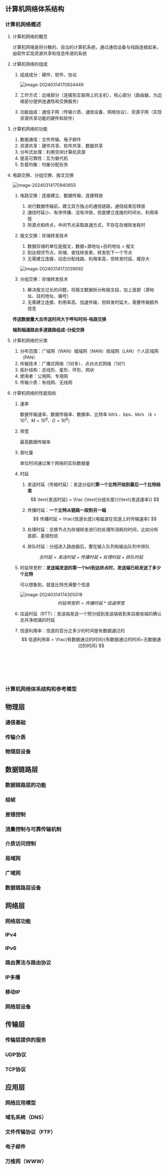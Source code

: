 ## 计算机网络体系结构

### 计算机网络概述

1. 计算机网络的概念

    计算机网络是将分散的、自治的计算机系统，通过通信设备与线路连接起来，由软件实现资源共享和信息传递的系统

2. 计算机网络的组成

    1. 组成成分：硬件、软件、协议

        ![image-20240314170924449](./.assets/image-20240314170924449.png)

    2. 工作方式：边缘部分（连接到互联网上的主机）、核心部分（路由器，为边缘部分提供连通性和交换服务）

    3. 功能组成：通信子网（传输介质、通信设备、网络协议）、资源子网（实现资源共享功能的硬件和软件）

3. 计算机网络的功能

    1. 数据通信：文件传输、电子邮件
    2. 资源共享：硬件共享、软件共享、数据共享
    3. 分布式处理：利用空闲计算机资源
    4. 提高可靠性：互为替代机
    5. 负载均衡：均衡分配任务

4. 电路交换、分组交换、报文交换

    ![image-20240314170940855](./.assets/image-20240314170940855.png)

    1. 电路交换：连接建立、数据传输、连接释放

        1. 进行数据传输前，建立双方独占的通信链路，通信结束后释放
        2. 通信时延小、有序传播、没有冲突，但是建立连接的时间长、利用率低
        3. 除源点和终点，中间节点采取直通方式，不存在存储转发耗时

    2. 报文交换：存储转发技术

        1. 数据存储的单位是报文，数据+源地址+目的地址 = 报文
        2. 到达相邻节点，存储、查找转发表，转发到下一个节点
        3. 无需建立连接，动态分配线路、利用率高，但转发时延、缓存大

        ![image-20240314172039092](./.assets/image-20240314172039092.png)

    3. 分组交换：存储转发技术

        1. 解决报文过长的问题，将报文数据拆分称报文段，加上首部（源地址、目的地址、编号）
        2. 无需建立连接、利用率高、加速传输，但转发时延大，需要传输额外信息

    **传送数据量大且传送时间大于呼叫时间-电路交换**

    **端到端通路由多道链路组成-分组交换**

5. 计算机网络的分类

    1. 分布范围：广域网（WAN）城域网（MAN）局域网（LAN）个人区域网（PAN）
    2. 传输技术：广播式网络（1对多）、点对点式网络（1对1）
    3. 拓扑结构：总线形、星形、环形、网状
    4. 使用者：公用网、专用网
    5. 传输介质：有线网、无线网

6. 计算机网络的性能指标

    1. 速率

        数据传输速率、数据传输率、数据率、比特率 bit/s 、bps、kb/s （$k = 10^3、M=10^6、G=10^9$）
    
    2. 带宽
    
        最高数据传输率
    
    3. 吞吐量
    
        单位时间通过某个网络的实际数据量
    
    4. 时延
    
        1. 发送时延（传输时延）：发送分组的**第一个比特开始到最后一个比特结束**
            $$
            \text{发送时延} =  \frac {\text{分组长度}}{\text{发送速率}}
            $$
    
        2. 传播时延：**一个比特从链路一段到另一端**
            $$
            传播时延 = \frac{信道长度}{电磁波在信道上的传输速率}
            $$
            
    
        3. 处理时延：交换节点为存储转发进行的处理所消耗的时间，比如分析首部、差错检验
    
        4. 排队时延：分组进入路由器后，要在输入队列和输出队列中排队
    
        $$
        总时延 = 发送时延 + 传播时延 + 处理时延  + 排队时延
        $$
    
    5. 时延带宽积：**发送端发送的第一个bit到达终点时，发送端已经发送了多少个比特**
    
        可以想象到，就是比特充满整个信道
    
        ![image-20240314174305018](./.assets/image-20240314174305018.png)
        $$
        时延带宽积  = 传播时延 * 信道带宽
        $$
        
    
    6. 往返时延（RTT）：发送端发送一个短分组到发送端收到来自接收端的确认总共净琉璃的时延
    
    7. 信道利用率：信道的百分之多少的时间是有数据通过的
        $$
        信道利用率 = \frac{有数据通过的时间}{有数据通过的时间+无数据通过的时间}
        $$
        

​		

​        

​         

### 计算机网络体系结构和参考模型

## 物理层

### 通信基础

### 传输介质

### 物理层设备

## 数据链路层

### 数据链路层的功能

### 组帧

### 差错控制

### 流量控制与可靠传输机制

### 介质访问控制

### 局域网

### 广域网

### 数据链路层设备

## 网络层

### 网络层功能

### IPv4

### IPv6

### 路由算法与路由协议

### IP多播

### 移动IP

### 网络层设备

## 传输层

### 传输层提供的服务

### UDP协议

### TCP协议

## 应用层

### 网络应用模型

### 域名系统（DNS）

### 文件传输协议（FTP）

### 电子邮件

### 万维网（WWW）



